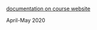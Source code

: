 [documentation on course website](https://courses.ideate.cmu.edu/60-461/s2020/xinyiwandrew-cmu-edu/04/27/joyce-final/)

April-May 2020